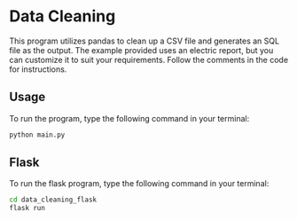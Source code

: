 # Data Cleaning

This program utilizes pandas to clean up a CSV file and generates an SQL file as the output. The example provided uses an electric report, but you can customize it to suit your requirements. Follow the comments in the code for instructions.

## Usage
To run the program, type the following command in your terminal:

```bash
python main.py
```
## Flask
To run the flask program, type the following command in your terminal:

```bash
cd data_cleaning_flask
flask run
```
